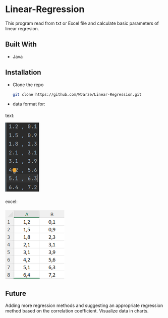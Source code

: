 # Linear-Regression
This program read from txt or Excel file and calculate basic parameters of linear regresion.
## Built With
- Java

## Installation
* Clone the repo
  ```sh
  git clone https://github.com/WJarze/Linear-Regression.git
  ```
* data format for:
####
text:

![img_2.png](img_2.png)

####
excel:
####
 ![img.png ](img.png)
####

## Future
Adding more regression methods and suggesting an appropriate regression method based on the correlation coefficient. Visualize data in charts.
